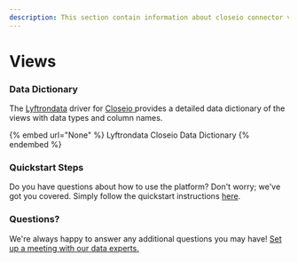 ```yaml
---
description: This section contain information about closeio connector views information
---
```


# Views

### Data Dictionary

The [Lyftrondata](https://www.lyftrondata.com/) driver for [Closeio](https://www.lyftrondata.com/integration/sales-analytics/closeio//)[ ](https://www.lyftrondata.com/integration/closeio/)provides a detailed data dictionary of the views with data types and column names.

{% embed url="None" %}
Lyftrondata Closeio Data Dictionary
{% endembed %}

### Quickstart Steps

Do you have questions about how to use the platform? Don't worry; we've got you covered. Simply follow the quickstart instructions [here](../README.md).

### Questions? <a href="#questions" id="questions"></a>

We're always happy to answer any additional questions you may have! [Set up a meeting with our data experts.](https://www.lyftrondata.com/book-a-meeting/)


